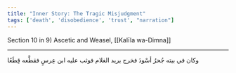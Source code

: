 ```yaml
---
title: "Inner Story: The Tragic Misjudgment"
tags: ['death', 'disobedience', 'trust', "narration"]
---
```


 Section 10 in 9) Ascetic and Weasel, [[Kalīla wa-Dimna]]

---
وكان في بيته جُحرُ أسْودَ فخرج يريد الغلام فوثب عليه ابن عِرسٍ فقطَّعه قِطَعًا
